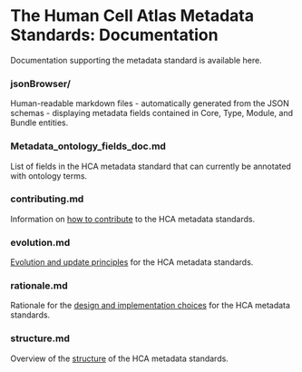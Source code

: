 # The Human Cell Atlas Metadata Standards: Documentation

Documentation supporting the metadata standard is available here.

### jsonBrowser/

Human-readable markdown files - automatically generated from the JSON schemas - displaying metadata fields contained in Core, Type, Module, and Bundle entities.

### Metadata_ontology_fields_doc.md

List of fields in the HCA metadata standard that can currently be annotated with ontology terms.

### contributing.md

Information on [how to contribute](docs/contributing.md) to the HCA metadata standards.

### evolution.md

[Evolution and update principles](docs/evolution.md) for the HCA metadata standards.

### rationale.md

Rationale for the [design and implementation choices](docs/rationale.md) for the HCA metadata standards.

### structure.md

Overview of the [structure](docs/structure.md) of the HCA metadata standards.

